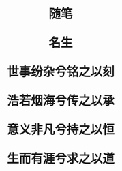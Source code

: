 <meta name="viewport" content="width=device-width, user-scalable=no, initial-scale=1.0, maximum-scale=1.0, minimum-scale=1.0"/>
<div id="header">
<h1 align="center">随笔
		<p align="center">名生
<p align="center">世事纷杂兮铭之以刻<P>
<p align="center">浩若烟海兮传之以承<P>
<p align="center">意义非凡兮持之以恒<P>
<p align="center">生而有涯兮求之以道<P>

  <div id="footer">
